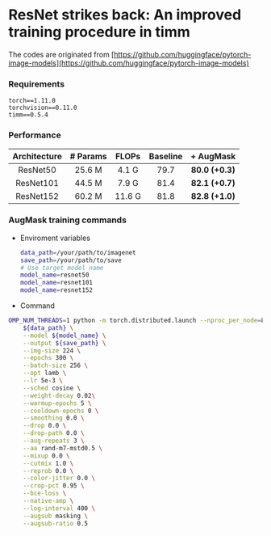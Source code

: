 # ResNet strikes back: An improved training procedure in timm

The codes are originated from [https://github.com/huggingface/pytorch-image-models](https://github.com/huggingface/pytorch-image-models)

### Requirements
```angular2html
torch==1.11.0
torchvision==0.11.0
timm==0.5.4
```

### Performance

| Architecture | # Params | FLOPs | Baseline |    + AugMask    |
| :---: | :---: | :---: | :---: |:---------------:|
| ResNet50 | 25.6 M | 4.1 G | 79.7 | **80.0 (+0.3)** |
| ResNet101 | 44.5 M | 7.9 G | 81.4 | **82.1 (+0.7)** |
| ResNet152 | 60.2 M | 11.6 G | 81.8 | **82.8 (+1.0)** |


### AugMask training commands
- Enviroment variables
  ```bash
  data_path=/your/path/to/imagenet
  save_path=/your/path/to/save
  # Use target model name
  model_name=resnet50
  model_name=resnet101
  model_name=resnet152
  ```

- Command
```bash
OMP_NUM_THREADS=1 python -m torch.distributed.launch --nproc_per_node=8 --nnodes=1 train.py \
    ${data_path} \
    --model ${model_name} \
    --output ${save_path} \
    --img-size 224 \
    --epochs 300 \
    --batch-size 256 \
    --opt lamb \
    --lr 5e-3 \
    --sched cosine \
    --weight-decay 0.02\
    --warmup-epochs 5 \
    --cooldown-epochs 0 \
    --smoothing 0.0 \
    --drop 0.0 \
    --drop-path 0.0 \
    --aug-repeats 3 \
    --aa rand-m7-mstd0.5 \
    --mixup 0.0 \
    --cutmix 1.0 \
    --reprob 0.0 \
    --color-jitter 0.0 \
    --crop-pct 0.95 \
    --bce-loss \
    --native-amp \
    --log-interval 400 \
    --augsub masking \
    --augsub-ratio 0.5
```
